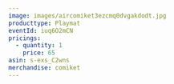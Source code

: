 ```yaml
---
image: images/aircomiket3ezcmq0dvgakdodt.jpg
producttype: Playmat
eventId: iuq6O2mCN
pricings:
  - quantity: 1
    price: 65
asin: s-exs_C2wns
merchandise: comiket
---
```


